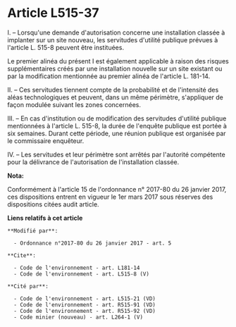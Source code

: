 # Article L515-37

I. – Lorsqu'une demande d'autorisation concerne une installation classée à implanter sur un site nouveau, les servitudes
d'utilité publique prévues à l'article L. 515-8 peuvent être instituées.

Le premier alinéa du présent I est également applicable à raison des risques supplémentaires créés par une installation
nouvelle sur un site existant ou par la modification mentionnée au premier alinéa de l'article L. 181-14.

II. – Ces servitudes tiennent compte de la probabilité et de l'intensité des aléas technologiques et peuvent, dans un même
périmètre, s'appliquer de façon modulée suivant les zones concernées.

III. – En cas d'institution ou de modification des servitudes d'utilité publique mentionnées à l'article L. 515-8, la durée
de l'enquête publique est portée à six semaines. Durant cette période, une réunion publique est organisée par le commissaire
enquêteur.

IV. – Les servitudes et leur périmètre sont arrêtés par l'autorité compétente pour la délivrance de l'autorisation de
l'installation classée.

**Nota:**

Conformément à l'article 15 de l'ordonnance n° 2017-80 du 26 janvier 2017, ces dispositions entrent en vigueur le 1er mars
2017 sous réserves des dispositions citées audit article.

**Liens relatifs à cet article**

	**Modifié par**:

	  - Ordonnance n°2017-80 du 26 janvier 2017 - art. 5

	**Cite**:

	  - Code de l'environnement - art. L181-14
	  - Code de l'environnement - art. L515-8 (V)

	**Cité par**:

	  - Code de l'environnement - art. L515-21 (VD)
	  - Code de l'environnement - art. R515-91 (VD)
	  - Code de l'environnement - art. R515-92 (VD)
	  - Code minier (nouveau) - art. L264-1 (V)

